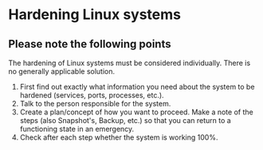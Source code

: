 # Hardening Linux systems

## Please note the following points

The hardening of Linux systems must be considered individually. There is no generally applicable solution.

1. First find out exactly what information you need about the system to be hardened (services, ports, processes, etc.).
2. Talk to the person responsible for the system.
3. Create a plan/concept of how you want to proceed. Make a note of the steps (also Snapshot's, Backup, etc.) so that you can return to a functioning state in an emergency.
4. Check after each step whether the system is working 100%.